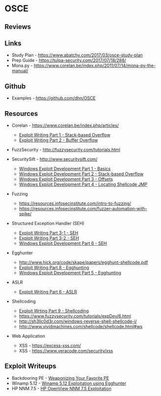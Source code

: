 # OSCE

## Reviews

## Links
* Study Plan - https://www.abatchy.com/2017/03/osce-study-plan
* Prep Guide - https://tulpa-security.com/2017/07/18/288/
* Mona.py - https://www.corelan.be/index.php/2011/07/14/mona-py-the-manual/

## Github
* Examples - https://github.com/dhn/OSCE

## Resources
* Corelan - https://www.corelan.be/index.php/articles/
  * [Exploit Writing Part 1 - Stack-based Overflow](https://www.corelan.be/index.php/2009/07/19/exploit-writing-tutorial-part-1-stack-based-overflows/)
  * [Exploit Writing Part 2 - Buffer Overflow](https://www.corelan.be/index.php/2009/07/23/writing-buffer-overflow-exploits-a-quick-and-basic-tutorial-part-2/)
  
* FuzzSecurity - http://fuzzysecurity.com/tutorials.html

* SecuritySift - http://www.securitysift.com/
  * [Windows Exploit Development Part 1 - Basics](http://www.securitysift.com/windows-exploit-development-part-1-basics/)
  * [Windows Exploit Development Part 2 - Stack-based Overflow](http://www.securitysift.com/windows-exploit-development-part-2-intro-stack-overflow/)
  * [Windows Exploit Development Part 3 - Offsets](http://www.securitysift.com/windows-exploit-development-part-3-changing-offsets-and-rebased-modules/)
  * [Windows Exploit Development Part 4 - Locating Shellcode JMP](http://www.securitysift.com/windows-exploit-development-part-4-locating-shellcode-jumps/)

* Fuzzing
  * https://resources.infosecinstitute.com/intro-to-fuzzing/
  * https://resources.infosecinstitute.com/fuzzer-automation-with-spike/

* Structured Exception Handler (SEH)
  * [Exploit Writing Part 3-1 - SEH](https://www.corelan.be/index.php/2009/07/25/writing-buffer-overflow-exploits-a-quick-and-basic-tutorial-part-3-seh/)
  * [Exploit Writing Part 3-2 - SEH](https://www.corelan.be/index.php/2009/07/28/seh-based-exploit-writing-tutorial-continued-just-another-example-part-3b/)
  * [Windows Exploit Development Part 6 - SEH](http://www.securitysift.com/windows-exploit-development-part-6-seh-exploits/)

* Egghunter
  * http://www.hick.org/code/skape/papers/egghunt-shellcode.pdf
  * [Exploit Writing Part 8 - Egghunting](https://www.corelan.be/index.php/2010/01/09/exploit-writing-tutorial-part-8-win32-egg-hunting/)
  * [Windows Exploit Development Part 5 - Egghunting](http://www.securitysift.com/windows-exploit-development-part-5-locating-shellcode-egghunting/)

* ASLR
  * [Exploit Writing Part 6 - ASLR](https://www.corelan.be/index.php/2009/09/21/exploit-writing-tutorial-part-6-bypassing-stack-cookies-safeseh-hw-dep-and-aslr/)

* Shellcoding
  * [Exploit Wrting Part 9 - Shellcoding](https://www.corelan.be/index.php/2010/02/25/exploit-writing-tutorial-part-9-introduction-to-win32-shellcoding/)
  * https://www.fuzzysecurity.com/tutorials/expDev/6.html
  * http://sh3llc0d3r.com/windows-reverse-shell-shellcode-i/
  * http://www.vividmachines.com/shellcode/shellcode.html#ws

* Web Application
  * XSS - https://excess-xss.com/
  * XSS - https://www.veracode.com/security/xss

## Exploit Writeups
* Backdooring PE - [Weaponizing Your Favorite PE](https://medium.com/@daniel.min.pentest/expdev-weaponizing-your-favorite-pe-portable-executable-exploit-c268c0c076c7)
* Winamp 5.12 - [Winamp 5.12 Exploitation using Egghunter](https://medium.com/@daniel.min.pentest/expdev-winamp-5-12-exploitation-using-egghunter-6efb2c8a863b)
* HP NNM 7.5 - [HP OpenView NNM 7.5 Exploitation](https://medium.com/@daniel.min.pentest/expdev-hp-openview-nnm-7-5-exploitation-seh-egghunter-b25ea5fab43f)
